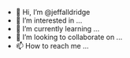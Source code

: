 - 👋 Hi, I’m @jeffalldridge
- 👀 I’m interested in ...
- 🌱 I’m currently learning ...
- 💞️ I’m looking to collaborate on ...
- 📫 How to reach me ...

<!---
jeffalldridge/jeffalldridge is a ✨ special ✨ repository because its `README.md` (this file) appears on your GitHub profile.
You can click the Preview link to take a look at your changes.
--->
